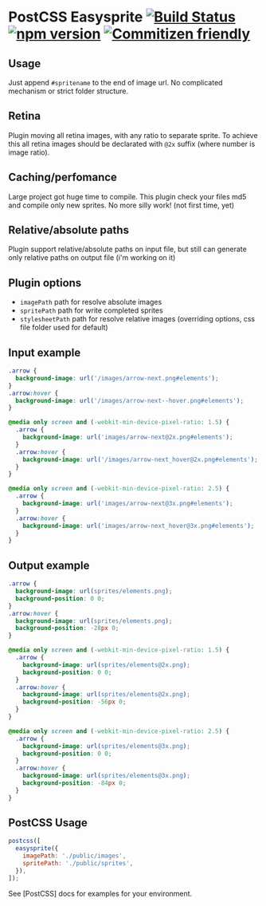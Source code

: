# PostCSS Easysprite [![Build Status](https://travis-ci.org/glebmachine/postcss-easysprites.svg?branch=master)](https://travis-ci.org/glebmachine/postcss-easysprites) [![npm version](https://badge.fury.io/js/postcss-easysprites.svg)](http://badge.fury.io/js/postcss-easysprites) [![Commitizen friendly](https://img.shields.io/badge/commitizen-friendly-brightgreen.svg)](http://commitizen.github.io/cz-cli/)

## Usage

Just append `#spritename` to the end of image url. No complicated mechanism or strict folder structure.

## Retina

Plugin moving all retina images, with any ratio to separate sprite. To achieve this all retina images should be declarated with `@2x` suffix (where number is image ratio).

## Caching/perfomance

Large project got huge time to compile. This plugin check your files md5 and compile only new sprites. No more silly work! (not first time, yet)

## Relative/absolute paths

Plugin support relative/absolute paths on input file, but still can generate only relative paths on output file (i'm working on it)

## Plugin options

- `imagePath` path for resolve absolute images
- `spritePath` path for write completed sprites
- `stylesheetPath` path for resolve relative images (overriding options, css file folder used for default)

## Input example

```css
.arrow {
  background-image: url('/images/arrow-next.png#elements');
}
.arrow:hover {
  background-image: url('/images/arrow-next--hover.png#elements');
}

@media only screen and (-webkit-min-device-pixel-ratio: 1.5) {
  .arrow {
    background-image: url('images/arrow-next@2x.png#elements');
  }
  .arrow:hover {
    background-image: url('/images/arrow-next_hover@2x.png#elements');
  }
}

@media only screen and (-webkit-min-device-pixel-ratio: 2.5) {
  .arrow {
    background-image: url('images/arrow-next@3x.png#elements');
  }
  .arrow:hover {
    background-image: url('images/arrow-next_hover@3x.png#elements');
  }
}
```

## Output example

```css
.arrow {
  background-image: url(sprites/elements.png);
  background-position: 0 0;
}
.arrow:hover {
  background-image: url(sprites/elements.png);
  background-position: -28px 0;
}

@media only screen and (-webkit-min-device-pixel-ratio: 1.5) {
  .arrow {
    background-image: url(sprites/elements@2x.png);
    background-position: 0 0;
  }
  .arrow:hover {
    background-image: url(sprites/elements@2x.png);
    background-position: -56px 0;
  }
}

@media only screen and (-webkit-min-device-pixel-ratio: 2.5) {
  .arrow {
    background-image: url(sprites/elements@3x.png);
    background-position: 0 0;
  }
  .arrow:hover {
    background-image: url(sprites/elements@3x.png);
    background-position: -84px 0;
  }
}
```

## PostCSS Usage

```js
postcss([
  easysprite({
    imagePath: './public/images',
    spritePath: './public/sprites',
  }),
]);
```

See [PostCSS] docs for examples for your environment.
